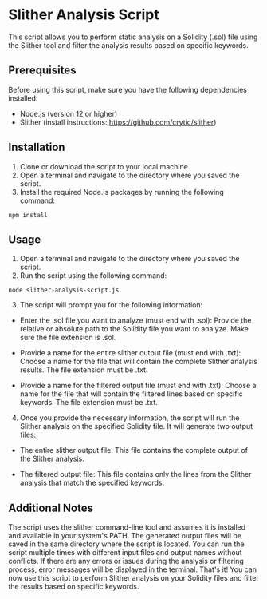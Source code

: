 # Slither Analysis Script
This script allows you to perform static analysis on a Solidity (.sol) file using the Slither tool and filter the analysis results based on specific keywords.

## Prerequisites
Before using this script, make sure you have the following dependencies installed:
- Node.js (version 12 or higher)
- Slither (install instructions: https://github.com/crytic/slither)
## Installation
1. Clone or download the script to your local machine.
2. Open a terminal and navigate to the directory where you saved the script.
3. Install the required Node.js packages by running the following command:
```
npm install
```
## Usage
1. Open a terminal and navigate to the directory where you saved the script.
2. Run the script using the following command:
```
node slither-analysis-script.js
```
3. The script will prompt you for the following information:

- Enter the .sol file you want to analyze (must end with .sol):
Provide the relative or absolute path to the Solidity file you want to analyze. Make sure the file extension is .sol.

- Provide a name for the entire slither output file (must end with .txt):
Choose a name for the file that will contain the complete Slither analysis results. The file extension must be .txt.

- Provide a name for the filtered output file (must end with .txt):
Choose a name for the file that will contain the filtered lines based on specific keywords. The file extension must be .txt.

4. Once you provide the necessary information, the script will run the Slither analysis on the specified Solidity file. It will generate two output files:

- The entire slither output file:
This file contains the complete output of the Slither analysis.

- The filtered output file:
This file contains only the lines from the Slither analysis that match the specified keywords.

## Additional Notes
The script uses the slither command-line tool and assumes it is installed and available in your system's PATH.
The generated output files will be saved in the same directory where the script is located.
You can run the script multiple times with different input files and output names without conflicts.
If there are any errors or issues during the analysis or filtering process, error messages will be displayed in the terminal.
That's it! You can now use this script to perform Slither analysis on your Solidity files and filter the results based on specific keywords.
